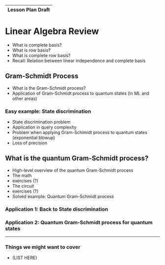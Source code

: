| Lesson Plan Draft |
| ----------------- |

# Linear Algebra Review

- What is complete basis?
- What is row basis?
- What is complete row basis?
- Recall: Relation between linear independence and complete basis

## Gram-Schmidt Process

- What is the Gram-Schmidt process?
- Application of Gram-Schmidt process to quantum states (in ML and other areas)

### Easy example: State discrimination

- State discrimination problem
- Application in query complexity
- Problem when applying Gram-Schimidt process to quantum states (exponential blowup)
- Loss of precision

## What is the quantum Gram-Schmidt process?

- High-level overview of the quantum Gram-Schmidt process
- The math
- exercises (?)
- The circuit
- exercises (?)
- Solved example: Quantum Gram-Schmidt process

### Application 1: Back to State discrimination

### Application 2: Quantum Gram-Schmidt process for quantum states

---

### Things we might want to cover
- (LIST HERE)
